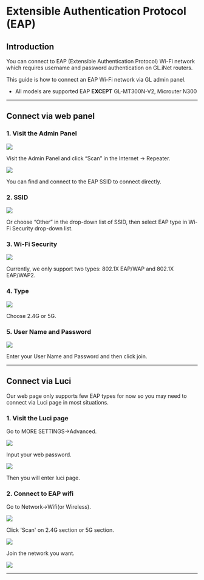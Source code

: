 
# Extensible Authentication Protocol (EAP)

## Introduction
You can connect to EAP (Extensible Authentication Protocol) Wi-Fi network which requires username and password authentication on GL.iNet routers.

This guide is how to connect an EAP Wi-Fi network via GL admin panel. 

* All models are supported EAP **EXCEPT** GL-MT300N-V2, Microuter N300


---
## Connect via web panel
### 1. Visit the Admin Panel 

![](https://static.gl-inet.com/docs/en/3/troubleshooting/EAP/Picture1.png)

Visit the Admin Panel and click “Scan” in the Internet -> Repeater.


![](https://static.gl-inet.com/docs/en/3/troubleshooting/EAP/Picture2.png)

You can find and connect to the EAP SSID to connect directly.



### 2. SSID

![](https://static.gl-inet.com/docs/en/3/troubleshooting/EAP/Picture3.png)

Or choose “Other” in the drop-down list of SSID, then select EAP type in Wi-Fi Security drop-down list.



### 3. Wi-Fi Security 

![](https://static.gl-inet.com/docs/en/3/troubleshooting/EAP/Picture4.png)

Currently, we only support two types: 802.1X EAP/WAP and 802.1X EAP/WAP2.



### 4. Type

![](https://static.gl-inet.com/docs/en/3/troubleshooting/EAP/Picture5.png)

Choose 2.4G or 5G. 



### 5. User Name and Password 

![](https://static.gl-inet.com/docs/en/3/troubleshooting/EAP/Picture6.png)

Enter your User Name and Password and then click join.

---

## Connect via Luci

Our web page only supports few EAP types for now so you may need to connect via Luci page in most situations.

### 1. Visit the Luci page

Go to MORE SETTINGS->Advanced.

![](https://static.gl-inet.com/docs/en/3/troubleshooting/EAP/7.png)

Input your web password.

![](https://static.gl-inet.com/docs/en/3/troubleshooting/EAP/8.png)

Then you will enter luci page.

### 2. Connect to EAP wifi

Go to Network->Wifi(or Wireless).

![](https://static.gl-inet.com/docs/en/3/troubleshooting/EAP/9.png)

Click 'Scan' on 2.4G section or 5G section.

![](https://static.gl-inet.com/docs/en/3/troubleshooting/EAP/10.png)

Join the network you want.

![](https://static.gl-inet.com/docs/en/3/troubleshooting/EAP/11.png)

---